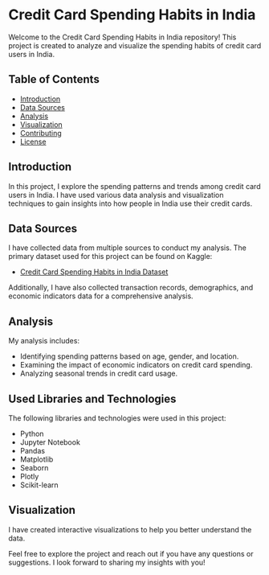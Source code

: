 # Credit Card Spending Habits in India

Welcome to the Credit Card Spending Habits in India repository! This project is created to analyze and visualize the spending habits of credit card users in India.

## Table of Contents

- [Introduction](#introduction)
- [Data Sources](#data-sources)
- [Analysis](#analysis)
- [Visualization](#visualization)
- [Contributing](#contributing)
- [License](#license)

## Introduction

In this project, I explore the spending patterns and trends among credit card users in India. I have used various data analysis and visualization techniques to gain insights into how people in India use their credit cards.

## Data Sources

I have collected data from multiple sources to conduct my analysis. The primary dataset used for this project can be found on Kaggle:

- [Credit Card Spending Habits in India Dataset](https://www.kaggle.com/datasets/thedevastator/analyzing-credit-card-spending-habits-in-india)

Additionally, I have also collected transaction records, demographics, and economic indicators data for a comprehensive analysis.

## Analysis

My analysis includes:

- Identifying spending patterns based on age, gender, and location.
- Examining the impact of economic indicators on credit card spending.
- Analyzing seasonal trends in credit card usage.

## Used Libraries and Technologies

The following libraries and technologies were used in this project:

- Python
- Jupyter Notebook
- Pandas
- Matplotlib
- Seaborn
- Plotly
- Scikit-learn

## Visualization

<p> I have created interactive visualizations to help you better understand the data. </p>

Feel free to explore the project and reach out if you have any questions or suggestions. I look forward to sharing my insights with you!
